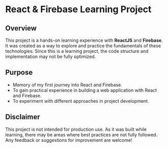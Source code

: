 # React & Firebase Learning Project  

## Overview  
This project is a hands-on learning experience with **ReactJS** and **Firebase**. It was created as a way to explore and practice the fundamentals of these technologies. Since this is a learning project, the code structure and implementation may not be fully optimized.  

## Purpose  
- Memory of my first journey into React and Firebase.  
- To gain practical experience in building a web application with React and Firebase.  
- To experiment with different approaches in project development.  

## Disclaimer  
This project is not intended for production use. As it was built while learning, there may be areas where best practices are not fully followed. Any feedback or suggestions for improvement are welcome!  
